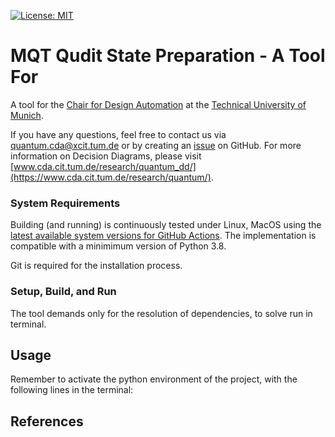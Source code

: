 [![License: MIT](https://img.shields.io/badge/license-MIT-blue.svg?style=flat-square)](https://opensource.org/licenses/MIT)

# MQT Qudit State Preparation - A Tool For

A tool for
the [Chair for Design Automation](https://www.cda.cit.tum.de/) at
the [Technical University of Munich](https://www.tum.de/).

If you have any questions, feel free to contact us via [quantum.cda@xcit.tum.de](mailto:quantum.cda@xcit.tum.de) or by
creating an [issue](https://github.com/cda-tum/mqt-qudit-compression/issues) on GitHub. For more information on Decision Diagrams,
please visit [www.cda.cit.tum.de/research/quantum_dd/](https://www.cda.cit.tum.de/research/quantum/).

### System Requirements

Building (and running) is continuously tested under Linux, MacOS using
the [latest available system versions for GitHub Actions](https://github.com/actions/virtual-environments).
The implementation is compatible with a minimimum version of Python 3.8.

Git is required for the installation process.

### Setup, Build, and Run

The tool demands only for the resolution of dependencies, to solve run in terminal.

## Usage

Remember to activate the python environment of the project, with the following lines in the terminal:

## References
